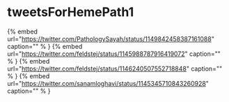 # tweetsForHemePath1

{% embed url="https://twitter.com/PathologySayah/status/1149842458387161088"  caption="" % }
{% embed url="https://twitter.com/feldstej/status/1145988787916419072"  caption="" % }
{% embed url="https://twitter.com/feldstej/status/1146240507552718848"  caption="" % }
{% embed url="https://twitter.com/sanamloghavi/status/1145345710843260928"  caption="" % }
